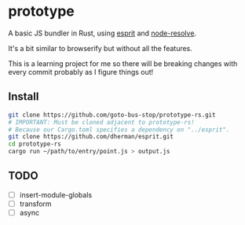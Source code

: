 # prototype

A basic JS bundler in Rust, using [esprit](https://github.com/dherman/esprit) and [node-resolve](https://github.com/goto-bus-stop/node-resolve).

It's a bit similar to browserify but without all the features.

This is a learning project for me so there will be breaking changes with every commit probably as I figure things out!

## Install

```bash
git clone https://github.com/goto-bus-stop/prototype-rs.git
# IMPORTANT: Must be cloned adjacent to prototype-rs!
# Because our Cargo.toml specifies a dependency on "../esprit".
git clone https://github.com/dherman/esprit.git
cd prototype-rs
cargo run ~/path/to/entry/point.js > output.js
```

## TODO

 - [ ] insert-module-globals
 - [ ] transform
 - [ ] async
